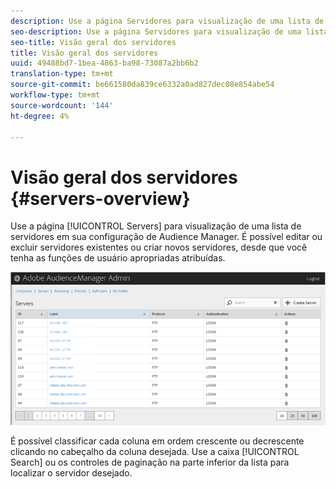 ```yaml
---
description: Use a página Servidores para visualização de uma lista de servidores na sua configuração de Audience Manager. É possível editar ou excluir servidores existentes ou criar novos servidores, desde que você tenha as funções de usuário apropriadas atribuídas.
seo-description: Use a página Servidores para visualização de uma lista de servidores na sua configuração de Audience Manager. É possível editar ou excluir servidores existentes ou criar novos servidores, desde que você tenha as funções de usuário apropriadas atribuídas.
seo-title: Visão geral dos servidores
title: Visão geral dos servidores
uuid: 49488bd7-1bea-4863-ba98-73087a2bb6b2
translation-type: tm+mt
source-git-commit: be661580da839ce6332a0ad827dec08e854abe54
workflow-type: tm+mt
source-wordcount: '144'
ht-degree: 4%

---
```



# Visão geral dos servidores {#servers-overview}

Use a página [!UICONTROL Servers] para visualização de uma lista de servidores em sua configuração de Audience Manager. É possível editar ou excluir servidores existentes ou criar novos servidores, desde que você tenha as funções de usuário apropriadas atribuídas.

<!-- c_servers.xml -->

![](assets/servers.png)

É possível classificar cada coluna em ordem crescente ou decrescente clicando no cabeçalho da coluna desejada. Use a caixa [!UICONTROL Search] ou os controles de paginação na parte inferior da lista para localizar o servidor desejado.